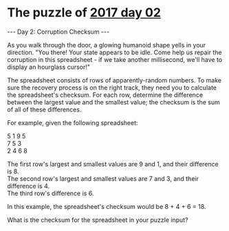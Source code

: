 # The puzzle of [2017 day 02](https://adventofcode.com/2017/day/2)

--- Day 2: Corruption Checksum ---

As you walk through the door, a glowing humanoid shape yells in your direction. "You there! Your state appears to be idle. Come help us repair the corruption in this spreadsheet - if we take another millisecond, we'll have to display an hourglass cursor!"

The spreadsheet consists of rows of apparently-random numbers. To make sure the recovery process is on the right track, they need you to calculate the spreadsheet's checksum. For each row, determine the difference between the largest value and the smallest value; the checksum is the sum of all of these differences.

For example, given the following spreadsheet:

5 1 9 5\
7 5 3\
2 4 6 8

The first row's largest and smallest values are 9 and 1, and their difference is 8.\
The second row's largest and smallest values are 7 and 3, and their difference is 4.\
The third row's difference is 6.

In this example, the spreadsheet's checksum would be 8 + 4 + 6 = 18.

What is the checksum for the spreadsheet in your puzzle input?